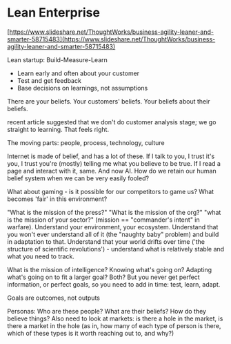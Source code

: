 # Lean Enterprise

[https://www.slideshare.net/ThoughtWorks/business-agility-leaner-and-smarter-58715483](https://www.slideshare.net/ThoughtWorks/business-agility-leaner-and-smarter-58715483)

Lean startup: Build-Measure-Learn

* Learn early and often about your customer
* Test and get feedback
* Base decisions on learnings, not assumptions

There are your beliefs. Your customers' beliefs. Your beliefs about their beliefs.

recent article suggested that we don't do customer analysis stage; we go straight to learning. That feels right.

The moving parts: people, process, technology, culture

Internet is made of belief, and has a lot of these. If I talk to you, I trust it's you, I trust you're \(mostly\) telling me what you believe to be true.  If I read a page and interact with it, same. And now AI.  How do we retain our human belief system when we can be very easily fooled?

What about gaming - is it possible for our competitors to game us?  What becomes 'fair' in this environment?

"What is the mission of the press?" "What is the mission of the org?" "what is the mission of your sector?" \(mission == "commander's intent" in warfare\).  Understand your environment, your ecosystem.  Understand that you won't ever understand all of it \(the "naughty baby" problem\) and build in adaptation to that.  Understand that your world drifts over time \('the structure of scientific revolutions'\) - understand what is relatively stable and what you need to track.

What is the mission of intelligence? Knowing what's going on? Adapting what's going on to fit a larger goal? Both?  But you never get perfect information, or perfect goals, so you need to add in time: test, learn, adapt.

Goals are outcomes, not outputs

Personas: Who are these people? What are their beliefs? How do they believe things?  Also need to look at markets: is there a hole in the market, is there a market in the hole \(as in, how many of each type of person is there, which of these types is it worth reaching out to, and why?\)

